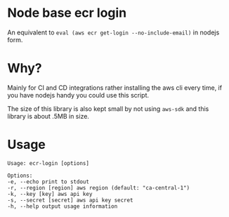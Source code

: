 # Node base ecr login

An equivalent to `eval (aws ecr get-login --no-include-email)`
in nodejs form.

# Why?

Mainly for CI and CD integrations rather installing the aws cli every time, if you have nodejs handy you could use this script.

The size of this library is also kept small by not using `aws-sdk` and this library is
about .5MB in size.

# Usage

```
Usage: ecr-login [options]

Options:
-e, --echo print to stdout
-r, --region [region] aws region (default: "ca-central-1")
-k, --key [key] aws api key
-s, --secret [secret] aws api key secret
-h, --help output usage information
```
